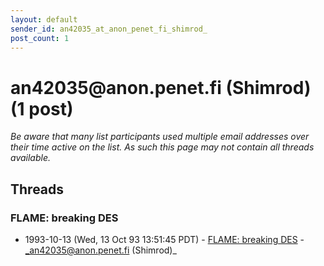 ```yaml
---
layout: default
sender_id: an42035_at_anon_penet_fi_shimrod_
post_count: 1
---
```


# an42035<span>@</span>anon.penet.fi (Shimrod) (1 post)

_Be aware that many list participants used multiple email addresses over their time active on the list. As such this page may not contain all threads available._

## Threads

### FLAME: breaking DES
+ 1993-10-13 (Wed, 13 Oct 93 13:51:45 PDT) - [FLAME: breaking DES](/archive/1993/10/672294ae0d214f594ca93d6bf502f511872b68472985018a1fdc5f0198757196) - _an42035@anon.penet.fi (Shimrod)_

